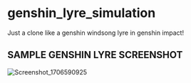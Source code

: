 # genshin_lyre_simulation

Just a clone like a genshin windsong lyre in genshin impact!
## SAMPLE GENSHIN LYRE SCREENSHOT

![Screenshot_1706590925](https://github.com/named-JM/Genshin-Lyre-/assets/123151583/894db36d-0eaf-4df8-b4e5-4ebc22255879)
